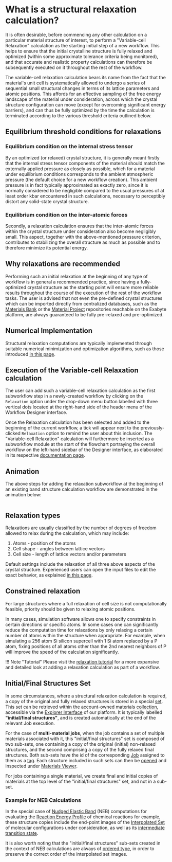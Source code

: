 <!-- TODO: TB to review more in details -->
<!-- TODO: TB/MM consider explaining the logic for final_structure extraction in Rupy/Webapp and its storage in material set(s) -->

# What is a structural relaxation calculation?

It is often desirable, before commencing any other calculation on a particular material structure of interest, to perform a "Variable-cell Relaxation" calculation as the starting initial step of a new workflow. This helps to ensure that the initial crystalline structure is fully relaxed and optimized (within some approximate tolerance criteria being monitored), and that accurate and realistic property calculations can therefore be subsequently executed on it throughout the rest of the workflow. 

The variable-cell relaxation calculation bears its name from the fact that the material's unit cell is systematically allowed to undergo a series of sequential small structural changes in terms of its lattice parameters and atomic positions. This affords for an effective sampling of the free energy landscape of the material under consideration, across which the crystal structure configuration can move (except for overcoming significant energy barriers), and can thus be fully optimized by the time the calculation is terminated according to the various threshold criteria outlined below.  


## Equilibrium threshold conditions for relaxations

### Equilibrium condition on the internal stress tensor

By an optimized (or relaxed) crystal structure, it is generally meant firstly that the internal stress tensor components of the material should match the externally applied pressure as closely as possible, which for a material under equilibrium conditions corresponds to the ambient atmospheric pressure (the default choice for a new workflow creation). This ambient pressure is in fact typically approximated as exactly zero, since it is normally considered to be negligible compared to the usual pressures of at least order kbar encountered in such calculations, necessary to perceptibly distort any solid-state crystal structure. 

### Equilibrium condition on the inter-atomic forces

Secondly, a relaxation calculation ensures that the inter-atomic forces within the crystal structure under consideration also become negligibly small. This aspect, together with the above-mentioned pressure criterion, contributes to stabilizing the overall structure as much as possible and to therefore minimize its potential energy.    

## Why relaxations are recommended

Performing such an initial relaxation at the beginning of any type of workflow is in general a recommended practice, since having a fully-optimized crystal structure as the starting point will ensure more reliable results throughout the course of the execution of the rest of the workflow tasks. The user is advised that not even the pre-defined crystal structures which can be imported directly from centralized databases, such as the [Materials Bank](../../materials/bank.md) or the [Material Project](../../materials/actions/import.md) repositories reachable on the Exabyte platform, are always guaranteed to be fully pre-relaxed and pre-optimized. 

## Numerical Implementation

Structural relaxation computations are typically implemented through suitable numerical minimization and optimization algorithms, such as those introduced [in this page](../../methods/auxiliary-concepts/optimization-algorithms.md).

## Execution of the Variable-cell Relaxation calculation

The user can add such a variable-cell relaxation calculation as the first subworkflow step in a newly-created workflow by clicking on the `Relaxation` option under the drop-down menu button labelled with three vertical dots located at the right-hand side of the header menu of the Workflow Designer interface. 

Once the Relaxation calculation has been selected and added to the beginning of the current workflow, a tick <i class="zmdi zmdi-check zmdi-hc-border"></i> will appear next to the previously-clicked `Relaxation` option to remind the user about this inclusion. The "Variable-cell Relaxation" calculation will furthermore be inserted as a subworkflow module at the start of the flowchart portraying the overall workflow on the left-hand sidebar of the Designer interface, as elaborated in its respective [documentation page](../../workflow-designer/sidebar.md). 

## Animation

The above steps for adding the relaxation subworkflow at the beginning of an existing band structure calculation workflow are demonstrated in the animation below:

<img data-gifffer="/images/workflows/add-relaxation.gif" />


## Relaxation types

Relaxations are usually classified by the number of degrees of freedom allowed to relax during the calculation, which may include:

1. Atoms - position of the atoms
2. Cell shape - angles between lattice vectors
3. Cell size - length of lattice vectors and/or parameters

Default settings include the relaxation of all three above aspects of the crystal structure. Experienced users can open the input files to edit the exact behavior, as explained [in this page](../../workflow-designer/subworkflow-editor/overview.md). 

## Constrained relaxation
    
For large structures where a full relaxation of cell size is not computationally feasible, priority should be given to relaxing atomic positions. 
    
In many cases, simulation software allows one to specify constraints in certain directions or specific atoms. In some cases one can significantly reduce the computation time for relaxations by only relaxing a certain number of atoms within the structure when appropriate. For example, when simulating a 256 atom Si silicon supercell with 1 Si atom replaced by a P atom, fixing positions of all atoms other than the 2nd nearest neighbors of P will improve the speed of the calculation significantly.

!!! Note "Tutorial"
    Please visit the [relaxation tutorial](../../tutorials/dft/addons/structural-relaxation.md) for a more expansive and detailed look at adding a relaxation calculation as part of a workflow.
    
## Initial/Final Structures Set 

In some circumstances, where a structural relaxation calculation is required, a copy of the original and fully relaxed structures is stored in a special [set](../../entities-general/sets.md). This set can be retrieved within the account-owned materials [collection](../../accounts/collections.md), accessible via the [Explorer Interface](../../materials/ui/explorer.md) of our platform. It is typically labelled **"initial/final structures"**, and is created automatically at the end of the relevant Job execution. 

For the case of **multi-material jobs**, when the job contains a set of multiple materials associated with it, this "initial/final structures" set is composed of two sub-sets, one containing a copy of the original (initial) non-relaxed structures, and the second comprising a copy of the fully relaxed final structures. Both sub-sets have the id of the corresponding [Job](../../jobs/overview.md) assigned to them as a [tag](../../entities-general/data.md#metadata). Each structure included in such sets can then be [opened](../../entities-general/actions/open-edit.md) and inspected under [Materials Viewer](../../materials/ui/viewer.md). 

For jobs containing a single material, we create final and initial copies of materials at the top level of the "initial/final structures" set, and not in a sub-set.

### Example for NEB Calculations

In the special case of [Nudged Elastic Band](../../tutorials/dft/chemical/reaction-profile-qe.md) (NEB) computations for evaluating the [Reaction Energy Profile](../../properties-directory/non-scalar/reaction-energy-profile.md) of chemical reactions for example, these structure copies include the end-point images of the [Interpolated Set](../../materials-designer/header-menu/advanced/interpolated-set.md) of molecular configurations under consideration, as well as its [intermediate transition state](../../properties-directory/scalar/reaction-energy-barrier.md#transition-states).
 
 It is also worth noting that the "initial/final structures" sub-sets created in the context of NEB calculations are always of [ordered type](../../entities-general/sets.md), in order to preserve the correct order of the interpolated set images.

